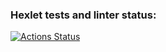 ### Hexlet tests and linter status:
[![Actions Status](https://github.com/Zhuravlev1223/frontend-project-46/actions/workflows/hexlet-check.yml/badge.svg)](https://github.com/Zhuravlev1223/frontend-project-46/actions)